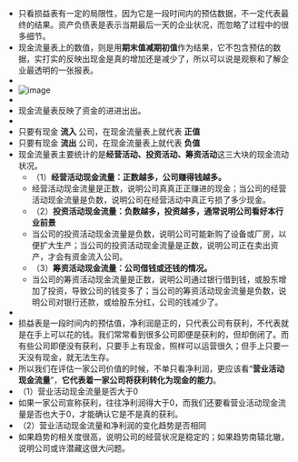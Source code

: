 - 只看损益表有一定的局限性，因为它是一段时间内的预估数据，不一定代表最终的结果。资产负债表是表示当期最后一天的企业状况，而忽略了过程中的很多细节。
- 现金流量表上的数值，则是用**期末值减期初值**作为结果，它不包含预估的数据，实打实的反映出现金是真的增加还是减少了，所以可以说是观察和了解企业最透明的一张报表。
-
- ![image](http://image.holdle.com/%E7%8E%B0%E9%87%91%E6%B5%81%E9%87%8F%E8%A1%A8.jpg)
-
- 现金流量表反映了资金的进进出出。
-
- 只要有现金 **流入** 公司，在现金流量表上就代表 **正值**
- 只要有现金 **流出** 公司，在现金流量表上就代表 **负值**
- 现金流量表主要统计的是**经营活动、投资活动、筹资活动**这三大块的现金流动状况。
	- （1）**经营活动现金流量：正数越多，公司赚得钱越多。**
	- 经营活动现金流量是正数，说明公司真真正正赚进的现金；当公司的经营活动现金流量是负数，说明公司在经营活动中真正亏损了多少现金。
	- （2）**投资活动现金流量：负数越多，投资越多，通常说明公司看好本行业前景**
	- 当公司的投资活动现金流量是负数，说明公司可能新购了设备或厂房，以便扩大生产；当公司的投资活动现金流量是正数，说明公司正在卖出资产，才会有资金流入公司。
	- （3）**筹资活动现金流量：公司借钱或还钱的情况。**
	- 当公司的筹资活动现金流量是正数，说明公司通过银行借到钱，或股东增加了投资，导致公司的钱变多了；当公司的筹资活动现金流量是负数，说明公司对银行还款，或给股东分红，公司的钱减少了。
-
- 损益表是一段时间内的预估值，净利润是正的，只代表公司有获利，不代表就是在手上可以花的钱。我们常常看到很多公司即便是获利的，但却倒闭了。而有些公司即便没有获利，只要手上有现金，照样可以运营很久；但手上只要一天没有现金，就无法生存。
- 所以我们在评估一家公司价值的时候，不单只看净利润，更应该看“**营业活动现金流量**”，**它代表着一家公司将获利转化为现金的能力**。
- （1）营业活动现金流量是否大于0
- 如果一家公司宣称获利，往往净利润得大于0，而我们还要看营业活动现金流量是否也大于0，才能确认它是不是真的获利。
- （2）营业活动现金流量和净利润的变化趋势是否相同
- 如果趋势的相关度很高，说明公司的经营状况是稳定的；如果趋势南辕北辙，说明公司或许潜藏这很大问题。